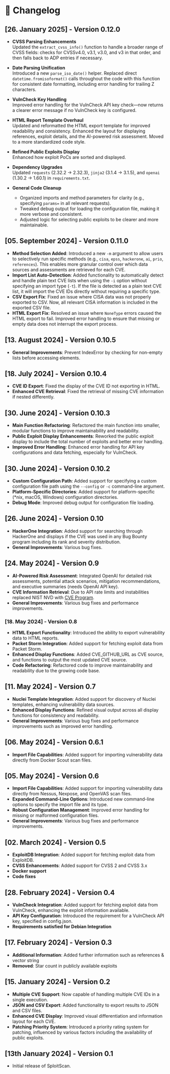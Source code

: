 # 📆 Changelog

## [26. January 2025] - Version 0.12.0

- **CVSS Parsing Enhancements**  
  Updated the `extract_cvss_info()` function to handle a broader range of CVSS fields: checks for CVSSv4.0, v3.1, v3.0, and v3 in that order, and then falls back to ADP entries if necessary.

- **Date Parsing Unification**  
  Introduced a new `parse_iso_date()` helper. Replaced direct `datetime.fromisoformat()` calls throughout the code with this function for consistent date formatting, including error handling for trailing Z characters.

- **VulnCheck Key Handling**  
  Improved error handling for the VulnCheck API key check—now returns a clearer error message if no VulnCheck key is configured.

- **HTML Report Template Overhaul**  
  Updated and reformatted the HTML export template for improved readability and consistency. Enhanced the layout for displaying references, exploit details, and the AI-powered risk assessment. Moved to a more standardized code style.

- **Refined Public Exploits Display**  
  Enhanced how exploit PoCs are sorted and displayed.

- **Dependency Upgrades**  
  Updated `requests` (2.32.2 → 2.32.3), `jinja2` (3.1.4 → 3.1.5), and `openai` (1.30.2 → 1.60.1) in `requirements.txt`.


- **General Code Cleanup**  
  - Organized imports and method parameters for clarity (e.g., specifying `params=` in all relevant requests).  
  - Tweaked debug output for loading the configuration file, making it more verbose and consistent.  
  - Adjusted logic for selecting public exploits to be clearer and more maintainable.

## [05. September 2024] - Version 0.11.0

- **Method Selection Added**: Introduced a new `-m` argument to allow users to selectively run specific methods (e.g., `cisa`, `epss`, `hackerone`, `ai`, `prio`, `references`). This enables more granular control over which data sources and assessments are retrieved for each CVE.
- **Import List Auto-Detection**: Added functionality to automatically detect and handle plain text CVE lists when using the `-i` option without specifying an import type (`-t`). If the file is detected as a plain text CVE list, it will import the CVE IDs directly without requiring a specific type.
- **CSV Export Fix**: Fixed an issue where CISA data was not properly exported to CSV. Now, all relevant CISA information is included in the exported CSV file.
- **HTML Export Fix**: Resolved an issue where `NoneType` errors caused the HTML export to fail. Improved error handling to ensure that missing or empty data does not interrupt the export process.

## [13. August 2024] - Version 0.10.5

- **General Improvements**: Prevent IndexError by checking for non-empty lists before accessing elements.

## [18. July 2024] - Version 0.10.4

- **CVE ID Export**: Fixed the display of the CVE ID not exporting in HTML.
- **Enhanced CVE Retrieval**: Fixed the retrieval of missing CVE information if nested differently.

## [30. June 2024] - Version 0.10.3

- **Main Function Refactoring**: Refactored the main function into smaller, modular functions to improve maintainability and readability.
- **Public Exploit Display Enhancements**: Reworked the public exploit display to include the total number of exploits and better error handling.
- **Improved Error Handling**: Enhanced error handling for API key configurations and data fetching, especially for VulnCheck.

## [30. June 2024] - Version 0.10.2

- **Custom Configuration Path**: Added support for specifying a custom configuration file path using the `--config` or `-c` command-line argument.
- **Platform-Specific Directories**: Added support for platform-specific (*nix, macOS, Windows) configuration directories.
- **Debug Mode**: Improved debug output for configuration file loading.

## [26. June 2024] - Version 0.10

- **HackerOne Integration**: Added support for searching through HackerOne and displays if the CVE was used in any Bug Bounty program including its rank and severity distribution.
- **General Improvements**: Various bug fixes.

## [24. May 2024] - Version 0.9

- **AI-Powered Risk Assessment**: Integrated OpenAI for detailed risk assessments, potential attack scenarios, mitigation recommendations, and executive summaries (needs OpenAI API key).
- **CVE Information Retrieval**: Due to API rate limits and instabilities replaced NIST NVD with [CVE Program](https://github.com/CVEProject/cvelistV5).
- **General Improvements**: Various bug fixes and performance improvements.

### [18. May 2024] - Version 0.8

- **HTML Export Functionality**: Introduced the ability to export vulnerability data to HTML reports.
- **Packet Storm Integration**: Added support for fetching exploit data from Packet Storm.
- **Enhanced Display Functions**: Added CVE_GITHUB_URL as CVE source, and functions to output the most updated CVE source.
- **Code Refactoring**: Refactored code to improve maintainability and readability due to the growing code base.

## [11. May 2024] - Version 0.7

- **Nuclei Template Integration**: Added support for discovery of Nuclei templates, enhancing vulnerability data sources.
- **Enhanced Display Functions**: Refined visual output across all display functions for consistency and readability.
- **General Improvements**: Various bug fixes and performance improvements such as improved error handling.

## [06. May 2024] - Version 0.6.1

- **Import File Capabilities**: Added support for importing vulnerability data directly from Docker Scout scan files.

## [05. May 2024] - Version 0.6

- **Import File Capabilities**: Added support for importing vulnerability data directly from Nessus, Nexpose, and OpenVAS scan files.
- **Expanded Command-Line Options**: Introduced new command-line options to specify the import file and its type.
- **Robust Configuration Management**: Improved error handling for missing or malformed configuration files.
- **General Improvements**: Various bug fixes and performance improvements.

## [02. March 2024] - Version 0.5

- **ExploitDB Integration**: Added support for fetching exploit data from ExploitDB.
- **CVSS Enhancements**: Added support for CVSS 2 and CVSS 3.x
- **Docker support**
- **Code fixes**

## [28. February 2024] - Version 0.4

- **VulnCheck Integration**: Added support for fetching exploit data from VulnCheck, enhancing the exploit information available.
- **API Key Configuration**: Introduced the requirement for a VulnCheck API key, specified in config.json.
- **Requirements satisfied for Debian Integration**

## [17. February 2024] - Version 0.3

- **Additional Information**: Added further information such as references & vector string
- **Removed**: Star count in publicly available exploits

## [15. January 2024] - Version 0.2

- **Multiple CVE Support**: Now capable of handling multiple CVE IDs in a single execution.
- **JSON and CSV Export**: Added functionality to export results to JSON and CSV files.
- **Enhanced CVE Display**: Improved visual differentiation and information layout for each CVE.
- **Patching Priority System**: Introduced a priority rating system for patching, influenced by various factors including the availability of public exploits.

## [13th January 2024] - Version 0.1

- Initial release of SploitScan.